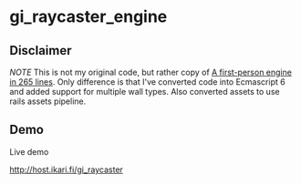 # gi_raycaster_engine

## Disclaimer

_NOTE_ This is not my original code, but rather copy of [A first-person engine in 265 lines](http://www.playfuljs.com/a-first-person-engine-in-265-lines/). Only difference is that I've converted code into Ecmascript 6 and added support for multiple wall types. Also converted assets to use rails assets pipeline.

## Demo

Live demo

http://host.ikari.fi/gi_raycaster
